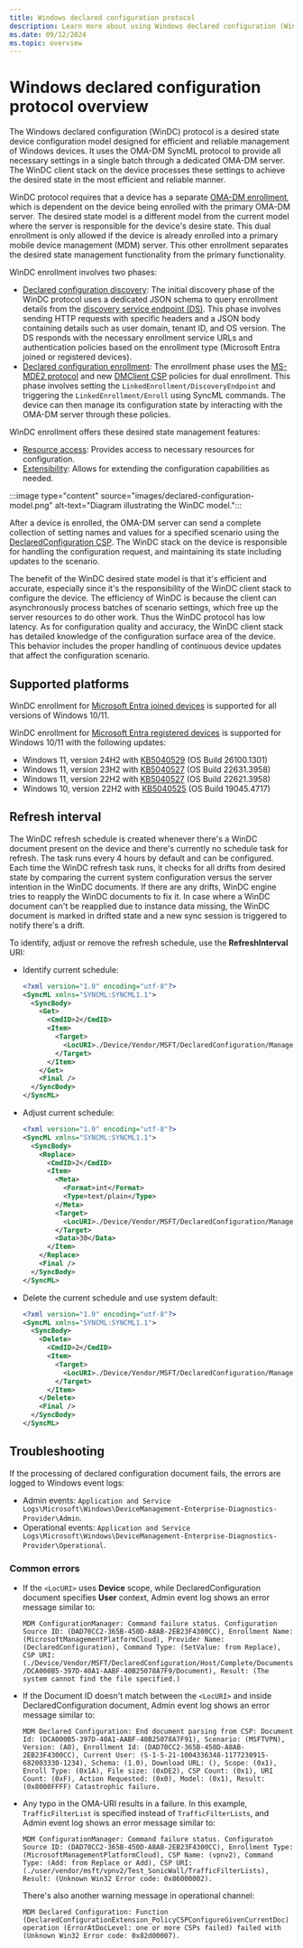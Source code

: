 ```yaml
---
title: Windows declared configuration protocol
description: Learn more about using Windows declared configuration (WinDC) protocol for desired state management of Windows devices.
ms.date: 09/12/2024
ms.topic: overview
---
```


# Windows declared configuration protocol overview

The Windows declared configuration (WinDC) protocol is a desired state device configuration model designed for efficient and reliable management of Windows devices. It uses the OMA-DM SyncML protocol to provide all necessary settings in a single batch through a dedicated OMA-DM server. The WinDC client stack on the device processes these settings to achieve the desired state in the most efficient and reliable manner.

WinDC protocol requires that a device has a separate [OMA-DM enrollment](mdm-overview.md), which is dependent on the device being enrolled with the primary OMA-DM server. The desired state model is a different model from the current model where the server is responsible for the device's desire state. This dual enrollment is only allowed if the device is already enrolled into a primary mobile device management (MDM) server. This other enrollment separates the desired state management functionality from the primary functionality.

WinDC enrollment involves two phases:

- [Declared configuration discovery](declared-configuration-discovery.md): The initial discovery phase of the WinDC protocol uses a dedicated JSON schema to query enrollment details from the [discovery service endpoint (DS)](/openspecs/windows_protocols/ms-mde2/60deaa44-52df-4a47-a844-f5b42037f7d3#gt_8d76dac8-122a-452b-8c97-b25af916f19b). This phase involves sending HTTP requests with specific headers and a JSON body containing details such as user domain, tenant ID, and OS version. The DS responds with the necessary enrollment service URLs and authentication policies based on the enrollment type (Microsoft Entra joined or registered devices).
- [Declared configuration enrollment](declared-configuration-enrollment.md): The enrollment phase uses the [MS-MDE2 protocol](/openspecs/windows_protocols/ms-mde2/4d7eadd5-3951-4f1c-8159-c39e07cbe692) and new [DMClient CSP](mdm/dmclient-csp.md) policies for dual enrollment. This phase involves setting the `LinkedEnrollment/DiscoveryEndpoint` and triggering the `LinkedEnrollment/Enroll` using SyncML commands. The device can then manage its configuration state by interacting with the OMA-DM server through these policies.

WinDC enrollment offers these desired state management features:

- [Resource access](declared-configuration-resource-access.md): Provides access to necessary resources for configuration.
- [Extensibility](declared-configuration-extensibility.md): Allows for extending the configuration capabilities as needed.

:::image type="content" source="images/declared-configuration-model.png" alt-text="Diagram illustrating the WinDC model.":::

After a device is enrolled, the OMA-DM server can send a complete collection of setting names and values for a specified scenario using the [DeclaredConfiguration CSP](mdm/declaredconfiguration-csp.md). The WinDC stack on the device is responsible for handling the configuration request, and maintaining its state including updates to the scenario.

The benefit of the WinDC desired state model is that it's efficient and accurate, especially since it's the responsibility of the WinDC client stack to configure the device. The efficiency of WinDC is because the client can asynchronously process batches of scenario settings, which free up the server resources to do other work. Thus the WinDC protocol has low latency. As for configuration quality and accuracy, the WinDC client stack has detailed knowledge of the configuration surface area of the device. This behavior includes the proper handling of continuous device updates that affect the configuration scenario.

## Supported platforms

WinDC enrollment for [Microsoft Entra joined devices](/entra/identity/devices/concept-directory-join) is supported for all versions of Windows 10/11.

WinDC enrollment for [Microsoft Entra registered devices](/entra/identity/devices/concept-device-registration) is supported for Windows 10/11 with the following updates:

- Windows 11, version 24H2 with [KB5040529](https://support.microsoft.com/help/5040529) (OS Build 26100.1301)
- Windows 11, version 23H2 with [KB5040527](https://support.microsoft.com/help/5040527) (OS Build 22631.3958)
- Windows 11, version 22H2 with [KB5040527](https://support.microsoft.com/help/5040527) (OS Build 22621.3958)
- Windows 10, version 22H2 with [KB5040525](https://support.microsoft.com/help/5040525) (OS Build 19045.4717)

## Refresh interval

The WinDC refresh schedule is created whenever there's a WinDC document present on the device and there's currently no schedule task for refresh. The task runs every 4 hours by default and can be configured. Each time the WinDC refresh task runs, it checks for all drifts from desired state by comparing the current system configuration versus the server intention in the WinDC documents. If there are any drifts, WinDC engine tries to reapply the WinDC documents to fix it. In case where a WinDC document can't be reapplied due to instance data missing, the WinDC document is marked in drifted state and a new sync session is triggered to notify there's a drift.

To identify, adjust or remove the refresh schedule, use the **RefreshInterval** URI:

- Identify current schedule:

    ```xml
    <?xml version="1.0" encoding="utf-8"?>
    <SyncML xmlns="SYNCML:SYNCML1.1">
      <SyncBody>
        <Get>
          <CmdID>2</CmdID>
          <Item>
            <Target>
              <LocURI>./Device/Vendor/MSFT/DeclaredConfiguration/ManagementServiceConfiguration/RefreshInterval</LocURI>
            </Target>
          </Item>
        </Get>
        <Final />
      </SyncBody>
    </SyncML>
    ```

- Adjust current schedule:

    ```xml
    <?xml version="1.0" encoding="utf-8"?>
    <SyncML xmlns="SYNCML:SYNCML1.1">
      <SyncBody>
        <Replace>
          <CmdID>2</CmdID>
          <Item>
            <Meta>
              <Format>int</Format>
              <Type>text/plain</Type>
            </Meta>
            <Target>
              <LocURI>./Device/Vendor/MSFT/DeclaredConfiguration/ManagementServiceConfiguration/RefreshInterval</LocURI>
            </Target>
            <Data>30</Data>
          </Item>
        </Replace>
        <Final />
      </SyncBody>
    </SyncML>
    ```

- Delete the current schedule and use system default:

    ```xml
    <?xml version="1.0" encoding="utf-8"?>
    <SyncML xmlns="SYNCML:SYNCML1.1">
      <SyncBody>
        <Delete>
          <CmdID>2</CmdID>
          <Item>
            <Target>
              <LocURI>./Device/Vendor/MSFT/DeclaredConfiguration/ManagementServiceConfiguration/RefreshInterval</LocURI>
            </Target>
          </Item>
        </Delete>
        <Final />
      </SyncBody>
    </SyncML>
    ```

## Troubleshooting

If the processing of declared configuration document fails, the errors are logged to Windows event logs:

- Admin events: `Application and Service Logs\Microsoft\Windows\DeviceManagement-Enterprise-Diagnostics-Provider\Admin`.
- Operational events: `Application and Service Logs\Microsoft\Windows\DeviceManagement-Enterprise-Diagnostics-Provider\Operational`.

### Common errors

- If the `<LocURI>` uses **Device** scope, while DeclaredConfiguration document specifies **User** context, Admin event log shows an error message similar to:

    `MDM ConfigurationManager: Command failure status. Configuration Source ID: (DAD70CC2-365B-450D-A8AB-2EB23F4300CC), Enrollment Name: (MicrosoftManagementPlatformCloud), Provider Name: (DeclaredConfiguration), Command Type: (SetValue: from Replace), CSP URI: (./Device/Vendor/MSFT/DeclaredConfiguration/Host/Complete/Documents/DCA000B5-397D-40A1-AABF-40B25078A7F9/Document), Result: (The system cannot find the file specified.)`

- If the Document ID doesn't match between the `<LocURI>` and inside DeclaredConfiguration document, Admin event log shows an error message similar to:

    `MDM Declared Configuration: End document parsing from CSP: Document Id: (DCA000B5-397D-40A1-AABF-40B25078A7F91), Scenario: (MSFTVPN), Version: (A0), Enrollment Id: (DAD70CC2-365B-450D-A8AB-2EB23F4300CC), Current User: (S-1-5-21-1004336348-1177238915-682003330-1234), Schema: (1.0), Download URL: (), Scope: (0x1), Enroll Type: (0x1A), File size: (0xDE2), CSP Count: (0x1), URI Count: (0xF), Action Requested: (0x0), Model: (0x1), Result:(0x8000FFFF) Catastrophic failure.`

- Any typo in the OMA-URI results in a failure. In this example, `TrafficFilterList` is specified instead of `TrafficFilterLists`, and Admin event log shows an error message similar to:

    `MDM ConfigurationManager: Command failure status. Configuraton Source ID: (DAD70CC2-365B-450D-A8AB-2EB23F4300CC), Enrollment Type: (MicrosoftManagementPlatformCloud), CSP Name: (vpnv2), Command Type: (Add: from Replace or Add), CSP URI: (./user/vendor/msft/vpnv2/Test_SonicWall/TrafficFilterLists), Result: (Unknown Win32 Error code: 0x86000002).`

    There's also another warning message in operational channel:

    `MDM Declared Configuration: Function (DeclaredConfigurationExtension_PolicyCSPConfigureGivenCurrentDoc) operation (ErrorAtDocLevel: one or more CSPs failed) failed with (Unknown Win32 Error code: 0x82d00007).`
